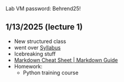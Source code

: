 Lab VM password: Behrend25!
## 1/13/2025 (lecture 1)
- New structured class 
- went over [Syllabus](Game450-Syllabus.pdf)
- Icebreaking stuff 
- [Markdown Cheat Sheet | Markdown Guide](https://www.markdownguide.org/cheat-sheet/)
- Homework: 
	- Python training course 
